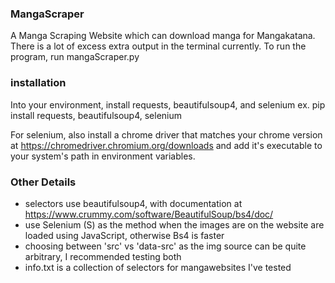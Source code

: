 ### MangaScraper
 A Manga Scraping Website which can download manga for Mangakatana. There is a lot of excess extra output in the terminal currently. To run the program, run mangaScraper.py

### installation
Into your environment, install requests, beautifulsoup4, and selenium
ex.
pip install requests, beautifulsoup4, selenium

For selenium, also install a chrome driver that matches your chrome version at https://chromedriver.chromium.org/downloads and add it's executable to your system's path in environment variables.

### Other Details
- selectors use beautifulsoup4, with documentation at https://www.crummy.com/software/BeautifulSoup/bs4/doc/
- use Selenium (S) as the method when the images are on the website are loaded using JavaScript, otherwise Bs4 is faster
- choosing between 'src' vs 'data-src' as the img source can be quite arbitrary, I recommended testing both
- info.txt is a collection of selectors for mangawebsites I've tested